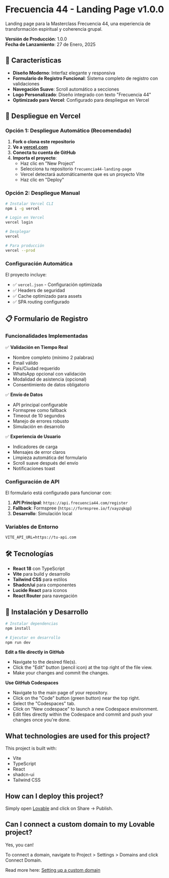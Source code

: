 # Frecuencia 44 - Landing Page v1.0.0

Landing page para la Masterclass Frecuencia 44, una experiencia de transformación espiritual y coherencia grupal.

**Versión de Producción**: 1.0.0  
**Fecha de Lanzamiento**: 27 de Enero, 2025

## 🚀 Características

- **Diseño Moderno**: Interfaz elegante y responsiva
- **Formulario de Registro Funcional**: Sistema completo de registro con validaciones
- **Navegación Suave**: Scroll automático a secciones
- **Logo Personalizado**: Diseño integrado con texto "Frecuencia 44"
- **Optimizado para Vercel**: Configurado para despliegue en Vercel

## 🚀 Despliegue en Vercel

### Opción 1: Despliegue Automático (Recomendado)

1. **Fork o clona este repositorio**
2. **Ve a [vercel.com](https://vercel.com)**
3. **Conecta tu cuenta de GitHub**
4. **Importa el proyecto**:
   - Haz clic en "New Project"
   - Selecciona tu repositorio `frecuencia44-landing-page`
   - Vercel detectará automáticamente que es un proyecto Vite
   - Haz clic en "Deploy"

### Opción 2: Despliegue Manual

```bash
# Instalar Vercel CLI
npm i -g vercel

# Login en Vercel
vercel login

# Desplegar
vercel

# Para producción
vercel --prod
```

### Configuración Automática

El proyecto incluye:
- ✅ `vercel.json` - Configuración optimizada
- ✅ Headers de seguridad
- ✅ Cache optimizado para assets
- ✅ SPA routing configurado

## 📋 Formulario de Registro

### Funcionalidades Implementadas

✅ **Validación en Tiempo Real**
- Nombre completo (mínimo 2 palabras)
- Email válido
- País/Ciudad requerido
- WhatsApp opcional con validación
- Modalidad de asistencia (opcional)
- Consentimiento de datos obligatorio

✅ **Envío de Datos**
- API principal configurable
- Formspree como fallback
- Timeout de 10 segundos
- Manejo de errores robusto
- Simulación en desarrollo

✅ **Experiencia de Usuario**
- Indicadores de carga
- Mensajes de error claros
- Limpieza automática del formulario
- Scroll suave después del envío
- Notificaciones toast

### Configuración de API

El formulario está configurado para funcionar con:

1. **API Principal**: `https://api.frecuencia44.com/register`
2. **Fallback**: Formspree (`https://formspree.io/f/xayzqkqp`)
3. **Desarrollo**: Simulación local

### Variables de Entorno

```env
VITE_API_URL=https://tu-api.com
```

## 🛠️ Tecnologías

- **React 18** con TypeScript
- **Vite** para build y desarrollo
- **Tailwind CSS** para estilos
- **Shadcn/ui** para componentes
- **Lucide React** para iconos
- **React Router** para navegación

## 🚀 Instalación y Desarrollo

```bash
# Instalar dependencias
npm install

# Ejecutar en desarrollo
npm run dev
```

**Edit a file directly in GitHub**

- Navigate to the desired file(s).
- Click the "Edit" button (pencil icon) at the top right of the file view.
- Make your changes and commit the changes.

**Use GitHub Codespaces**

- Navigate to the main page of your repository.
- Click on the "Code" button (green button) near the top right.
- Select the "Codespaces" tab.
- Click on "New codespace" to launch a new Codespace environment.
- Edit files directly within the Codespace and commit and push your changes once you're done.

## What technologies are used for this project?

This project is built with:

- Vite
- TypeScript
- React
- shadcn-ui
- Tailwind CSS

## How can I deploy this project?

Simply open [Lovable](https://lovable.dev/projects/2f6b30f4-4181-443b-a947-74d7fd06eb08) and click on Share -> Publish.

## Can I connect a custom domain to my Lovable project?

Yes, you can!

To connect a domain, navigate to Project > Settings > Domains and click Connect Domain.

Read more here: [Setting up a custom domain](https://docs.lovable.dev/tips-tricks/custom-domain#step-by-step-guide)
